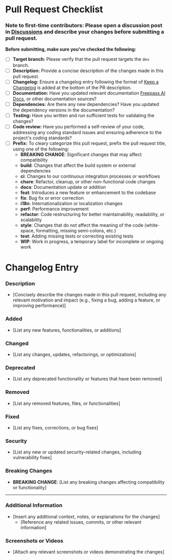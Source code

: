 # Pull Request Checklist

### Note to first-time contributors: Please open a discussion post in [Discussions](https://github.com/open-webui/open-webui/discussions) and describe your changes before submitting a pull request.

**Before submitting, make sure you've checked the following:**

- [ ] **Target branch:** Please verify that the pull request targets the `dev` branch.
- [ ] **Description:** Provide a concise description of the changes made in this pull request.
- [ ] **Changelog:** Ensure a changelog entry following the format of [Keep a Changelog](https://keepachangelog.com/) is added at the bottom of the PR description.
- [ ] **Documentation:** Have you updated relevant documentation [Freepass AI Docs](https://github.com/open-webui/docs), or other documentation sources?
- [ ] **Dependencies:** Are there any new dependencies? Have you updated the dependency versions in the documentation?
- [ ] **Testing:** Have you written and run sufficient tests for validating the changes?
- [ ] **Code review:** Have you performed a self-review of your code, addressing any coding standard issues and ensuring adherence to the project's coding standards?
- [ ] **Prefix:** To cleary categorize this pull request, prefix the pull request title, using one of the following:
  - **BREAKING CHANGE**: Significant changes that may affect compatibility
  - **build**: Changes that affect the build system or external dependencies
  - **ci**: Changes to our continuous integration processes or workflows
  - **chore**: Refactor, cleanup, or other non-functional code changes
  - **docs**: Documentation update or addition
  - **feat**: Introduces a new feature or enhancement to the codebase
  - **fix**: Bug fix or error correction
  - **i18n**: Internationalization or localization changes
  - **perf**: Performance improvement
  - **refactor**: Code restructuring for better maintainability, readability, or scalability
  - **style**: Changes that do not affect the meaning of the code (white-space, formatting, missing semi-colons, etc.)
  - **test**: Adding missing tests or correcting existing tests
  - **WIP**: Work in progress, a temporary label for incomplete or ongoing work

# Changelog Entry

### Description

- [Concisely describe the changes made in this pull request, including any relevant motivation and impact (e.g., fixing a bug, adding a feature, or improving performance)]

### Added

- [List any new features, functionalities, or additions]

### Changed

- [List any changes, updates, refactorings, or optimizations]

### Deprecated

- [List any deprecated functionality or features that have been removed]

### Removed

- [List any removed features, files, or functionalities]

### Fixed

- [List any fixes, corrections, or bug fixes]

### Security

- [List any new or updated security-related changes, including vulnerability fixes]

### Breaking Changes

- **BREAKING CHANGE**: [List any breaking changes affecting compatibility or functionality]

---

### Additional Information

- [Insert any additional context, notes, or explanations for the changes]
  - [Reference any related issues, commits, or other relevant information]

### Screenshots or Videos

- [Attach any relevant screenshots or videos demonstrating the changes]
